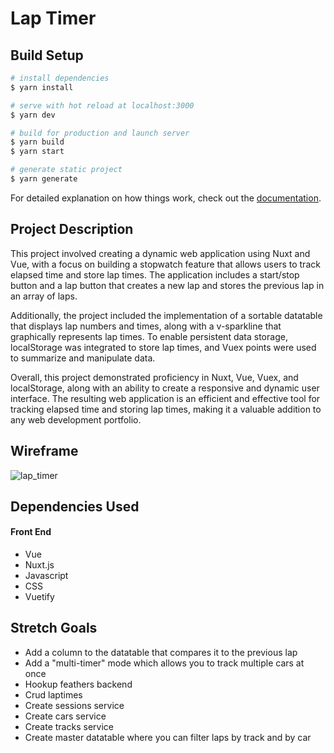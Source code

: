 # Lap Timer

## Build Setup

```bash
# install dependencies
$ yarn install

# serve with hot reload at localhost:3000
$ yarn dev

# build for production and launch server
$ yarn build
$ yarn start

# generate static project
$ yarn generate
```

For detailed explanation on how things work, check out the [documentation](https://nuxtjs.org).

## Project Description

This project involved creating a dynamic web application using Nuxt and Vue, with a focus on building a stopwatch feature that allows users to track elapsed time and store lap times. The application includes a start/stop button and a lap button that creates a new lap and stores the previous lap in an array of laps.

Additionally, the project included the implementation of a sortable datatable that displays lap numbers and times, along with a v-sparkline that graphically represents lap times. To enable persistent data storage, localStorage was integrated to store lap times, and Vuex points were used to summarize and manipulate data.

Overall, this project demonstrated proficiency in Nuxt, Vue, Vuex, and localStorage, along with an ability to create a responsive and dynamic user interface. The resulting web application is an efficient and effective tool for tracking elapsed time and storing lap times, making it a valuable addition to any web development portfolio.

## Wireframe

![lap_timer](https://i.imgur.com/KknPglN.png)

## Dependencies Used

#### Front End
  * Vue
  * Nuxt.js
  * Javascript
  * CSS
  * Vuetify
  
## Stretch Goals

  * Add a column to the datatable that compares it to the previous lap
  * Add a "multi-timer" mode which allows you to track multiple cars at once
  * Hookup feathers backend
  * Crud laptimes
  * Create sessions service
  * Create cars service
  * Create tracks service
  * Create master datatable where you can filter laps by track and by car
